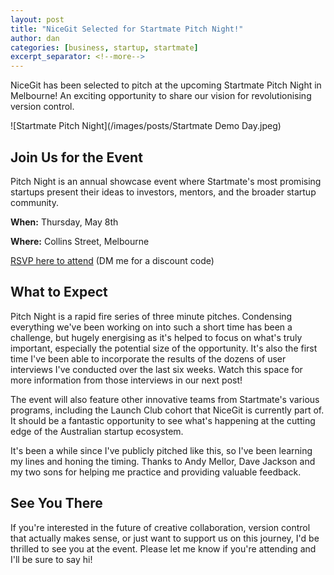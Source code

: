 ```yaml
---
layout: post
title: "NiceGit Selected for Startmate Pitch Night!"
author: dan
categories: [business, startup, startmate]
excerpt_separator: <!--more-->
---
```


NiceGit has been selected to pitch at the upcoming Startmate Pitch Night in Melbourne! An exciting opportunity to share our vision for revolutionising version control.

![Startmate Pitch Night](/images/posts/Startmate Demo Day.jpeg)

<!--more-->

## Join Us for the Event

Pitch Night is an annual showcase event where Startmate's most promising startups present their ideas to investors, mentors, and the broader startup community.

**When:** Thursday, May 8th

**Where:** Collins Street, Melbourne

[RSVP here to attend](https://lu.ma/PitchNightMelb?tk=c9u0zr) (DM me for a discount code)

## What to Expect

Pitch Night is a rapid fire series of three minute pitches. Condensing everything we've been working on into such a short time has been a challenge, but hugely energising as it's helped to focus on what's truly important, especially the potential size of the opportunity. It's also the first time I've been able to incorporate the results of the dozens of user interviews I've conducted over the last six weeks. Watch this space for more information from those interviews in our next post!

The event will also feature other innovative teams from Startmate's various programs, including the Launch Club cohort that NiceGit is currently part of. It should be a fantastic opportunity to see what's happening at the cutting edge of the Australian startup ecosystem.

It's been a while since I've publicly pitched like this, so I've been learning my lines and honing the timing. Thanks to Andy Mellor, Dave Jackson and my two sons for helping me practice and providing valuable feedback.

## See You There

If you're interested in the future of creative collaboration, version control that actually makes sense, or just want to support us on this journey, I'd be thrilled to see you at the event. Please let me know if you're attending and I'll be sure to say hi!
